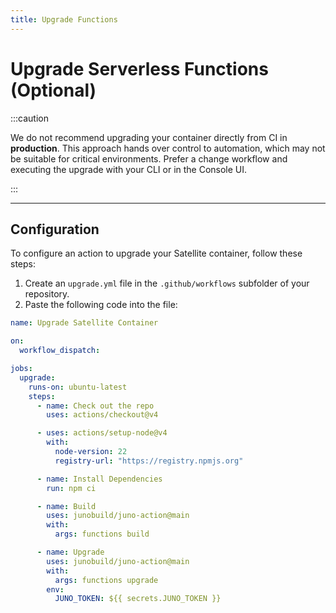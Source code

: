 ```yaml
---
title: Upgrade Functions
---
```


# Upgrade Serverless Functions (Optional)

:::caution

We do not recommend upgrading your container directly from CI in **production**.
This approach hands over control to automation, which may not be suitable for critical environments.
Prefer a change workflow and executing the upgrade with your CLI or in the Console UI.

:::

---

## Configuration

To configure an action to upgrade your Satellite container, follow these steps:

1. Create an `upgrade.yml` file in the `.github/workflows` subfolder of your repository.
2. Paste the following code into the file:

```yaml title="upgrade.yml"
name: Upgrade Satellite Container

on:
  workflow_dispatch:

jobs:
  upgrade:
    runs-on: ubuntu-latest
    steps:
      - name: Check out the repo
        uses: actions/checkout@v4

      - uses: actions/setup-node@v4
        with:
          node-version: 22
          registry-url: "https://registry.npmjs.org"

      - name: Install Dependencies
        run: npm ci

      - name: Build
        uses: junobuild/juno-action@main
        with:
          args: functions build

      - name: Upgrade
        uses: junobuild/juno-action@main
        with:
          args: functions upgrade
        env:
          JUNO_TOKEN: ${{ secrets.JUNO_TOKEN }}
```

